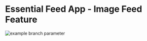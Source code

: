 # Essential Feed App - Image Feed Feature

![example branch parameter](https://github.com/brainox/EssentialFeed/actions/workflows/ci.yml/badge.svg?branch=main)